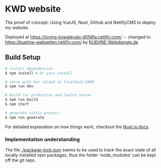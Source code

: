 # KWD website

The proof of concept: Using VueJS, Nuxt, Github and NetlifyCMS to deploy my website.

Deployed at https://loving-kowalevski-d056fa.netlify.com/ -- changed to https://kuehne-webseiten.netlify.com/
by [KUEHNE-Webdienste.de](https://kuehne-webdienste.de)

## Build Setup

``` bash
# install dependencies
$ npm install # Or yarn install

# serve with hot reload at localhost:3000
$ npm run dev

# build for production and launch server
$ npm run build
$ npm start

# generate static project
$ npm run generate
```

For detailed explanation on how things work, checkout the [Nuxt.js docs](https://github.com/nuxt/nuxt.js).

### Implementation understanding

The file [./package-lock.json](./package-lock.json) seems to be used to track the exact state of all locally installed npm packages, thus the folder 'node_modules' can be kept off the git repo.
